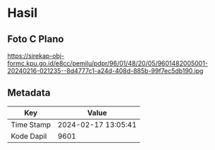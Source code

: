# Hasil

## Foto C Plano

https://sirekap-obj-formc.kpu.go.id/e8cc/pemilu/pdpr/96/01/48/20/05/9601482005001-20240216-021235--8d4777c1-a24d-408d-885b-99f7ec5db190.jpg


## Metadata

| Key        | Value               |
| ---------- | ------------------- |
| Time Stamp | 2024-02-17 13:05:41 |
| Kode Dapil | 9601                |



